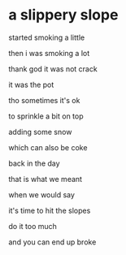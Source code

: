 # a slippery slope

started smoking a little

then i was smoking a lot

thank god it was not crack

it was the pot

tho sometimes it's ok

to sprinkle a bit on top

adding some snow

which can also be coke

back in the day

that is what we meant

when we would say

it's time to hit the slopes

do it too much

and you can end up broke